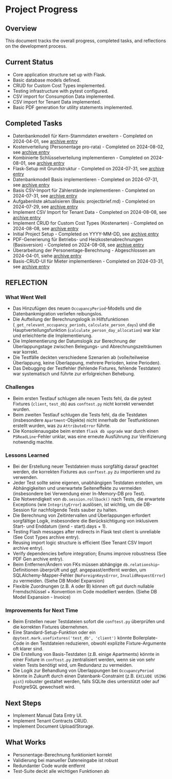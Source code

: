 # Project Progress

## Overview
This document tracks the overall progress, completed tasks, and reflections on the development process.

## Current Status
- Core application structure set up with Flask.
- Basic database models defined.
- CRUD for Custom Cost Types implemented.
- Testing infrastructure with pytest configured.
- CSV import for Consumption Data implemented.
- CSV import for Tenant Data implemented.
- Basic PDF generation for utility statements implemented.

## Completed Tasks
- Datenbankmodell für Kern-Stammdaten erweitern - Completed on 2024-04-01, see [archive entry](mdc:../docs/archive/completed_tasks.md#task-datenbankmodell-fuer-kern-stammdaten-erweitern-v10)
- Kostenverteilung (Personentage pro-rata) - Completed on 2024-08-02, see [archive entry](mdc:../docs/archive/completed_tasks.md#task-kostenverteilung-personentage-pro-rata-v10)
- Kombinierte Schlüsselverteilung implementieren - Completed on 2024-08-01, see [archive entry](mdc:../docs/archive/completed_tasks.md#task-kombinierte-schlusselverteilung-implementieren-v10)
- Flask-Setup mit Grundstruktur - Completed on 2024-07-31, see [archive entry](mdc:../docs/archive/completed_tasks.md#task-flask-setup-mit-grundstruktur-v10)
- Datenbankmodell Basis implementieren - Completed on 2024-07-31, see [archive entry](mdc:../docs/archive/completed_tasks.md#task-datenbankmodell-basis-implementieren-v10)
- Basis CSV-Import für Zählerstände implementieren - Completed on 2024-07-31, see [archive entry](mdc:../docs/archive/completed_tasks.md#task-basis-csv-import-fuer-zaehlerstaende-implementieren-v10)
- Aufgabenliste aktualisieren (Basis: projectbrief.md) - Completed on 2024-07-29, see [archive entry](mdc:../docs/archive/completed_tasks.md#task-aufgabenliste-aktualisieren-basis-projectbriefmd-v10)
- Implement CSV Import for Tenant Data - Completed on 2024-08-08, see [archive entry](mdc:../docs/archive/completed_tasks.md#task-implement-csv-import-for-tenant-data-v10)
- Implement CRUD for Custom Cost Types (Kostenarten) - Completed on 2024-08-08, see [archive entry](mdc:../docs/archive/completed_tasks.md#task-implement-crud-for-custom-cost-types-kostenarten-v10)
- Initial Project Setup - Completed on YYYY-MM-DD, see [archive entry](mdc:../docs/archive/completed_tasks.md#task-initial-project-setup-v10)
- PDF-Generierung für Betriebs- und Heizkostenabrechnungen (Basisversion) - Completed on 2024-08-08, see [archive entry](mdc:../docs/archive/completed_tasks.md#task-pdf-generierung-fuer-betriebs-und-heizkostenabrechnungen-basisversion-v10)
- Überarbeitung der Personentage-Berechnung - Abgeschlossen am 2024-04-01, siehe [archive entry](mdc:../docs/archive/completed_tasks.md#task-uberarbeitung-der-personentage-berechnung-v10)
- Basis-CRUD-UI für Mieter implementieren - Completed on 2024-03-31, see [archive entry](mdc:../docs/archive/completed_tasks.md#task-basis-crud-ui-fuer-mieter-implementieren-v10)

## REFLECTION

### What Went Well
- Das Hinzufügen des neuen `OccupancyPeriod`-Modells und die Datenbankmigration verliefen reibungslos.
- Die Aufteilung der Berechnungslogik in Hilfsfunktionen (`_get_relevant_occupancy_periods`, `calculate_person_days`) und die Hauptverteilungsfunktion (`calculate_person_day_allocation`) war klar und erleichterte die Implementierung.
- Die Implementierung der Datumslogik zur Berechnung der Überlappungstage zwischen Belegungs- und Abrechnungszeiträumen war korrekt.
- Die Testfälle deckten verschiedene Szenarien ab (volle/teilweise Überlappung, keine Überlappung, mehrere Perioden, keine Perioden).
- Das Debugging der Testfehler (fehlende Fixtures, fehlende Testdaten) war systematisch und führte zur erfolgreichen Behebung.

### Challenges
- Beim ersten Testlauf schlugen alle neuen Tests fehl, da die pytest Fixtures (`client`, `test_db`) aus `conftest.py` nicht korrekt verwendet wurden.
- Beim zweiten Testlauf schlugen die Tests fehl, da die Testdaten (insbesondere `Apartment`-Objekte) nicht innerhalb der Testfunktionen erstellt wurden, was zu `AttributeError` führte.
- Die Konsolenausgabe beim ersten `flask db upgrade` war durch einen `PSReadLine`-Fehler unklar, was eine erneute Ausführung zur Verifizierung notwendig machte.

### Lessons Learned
- Bei der Erstellung neuer Testdateien muss sorgfältig darauf geachtet werden, die korrekten Fixtures aus `conftest.py` zu importieren und zu verwenden.
- Jeder Test sollte seine eigenen, unabhängigen Testdaten erstellen, um Abhängigkeiten und unerwartete Seiteneffekte zu vermeiden (insbesondere bei Verwendung einer In-Memory-DB pro Test).
- Die Notwendigkeit von `db.session.rollback()` nach Tests, die erwartete Exceptions (wie `IntegrityError`) auslösen, ist wichtig, um die DB-Session für nachfolgende Tests sauber zu halten.
- Die Berechnung von Zeitintervallen und Überlappungen erfordert sorgfältige Logik, insbesondere die Berücksichtigung von inklusivem Start- und Enddatum ((end - start).days + 1).
- Testing Flash messages after redirects in Flask test client is unreliable (See Cost Types archive entry).
- Reusing import logic structure is efficient (See Tenant CSV Import archive entry).
- Verify dependencies before integration; Enums improve robustness (See PDF Gen archive entry).
- Beim Entfernen/Ändern von FKs müssen abhängige `db.relationship`-Definitionen überprüft und ggf. angepasst/entfernt werden, um SQLAlchemy-Mapper-Fehler (`NoForeignKeysError`, `InvalidRequestError`) zu vermeiden. (Siehe DB Model Expansion)
- Flexible Zuordnungen (z.B. A oder B) können oft gut durch nullable Fremdschlüssel + Konvention im Code modelliert werden. (Siehe DB Model Expansion - Invoice)

### Improvements for Next Time
- Beim Erstellen neuer Testdateien sofort die `conftest.py` überprüfen und die korrekten Fixtures übernehmen.
- Eine Standard-Setup-Funktion oder ein `@pytest.mark.usefixtures('test_db', 'client')` könnte Boilerplate-Code in den Testdateien reduzieren, obwohl explizite Fixture-Argumente oft klarer sind.
- Die Erstellung von Basis-Testdaten (z.B. einige Apartments) könnte in einer Fixture in `conftest.py` zentralisiert werden, wenn sie von sehr vielen Tests benötigt wird, um Redundanz zu vermeiden.
- Die Logik zur Behandlung von Überlappungen bei `OccupancyPeriod` könnte in Zukunft durch einen Datenbank-Constraint (z.B. `EXCLUDE USING gist`) robuster gestaltet werden, falls SQLite dies unterstützt oder auf PostgreSQL gewechselt wird.

## Next Steps
- Implement Manual Data Entry UI.
- Implement Tenant Contracts CRUD.
- Implement Document Upload/Storage.

## What Works
- Personentage-Berechnung funktioniert korrekt
- Validierung bei manueller Dateneingabe ist robust
- Redundanter Code wurde entfernt
- Test-Suite deckt alle wichtigen Funktionen ab 